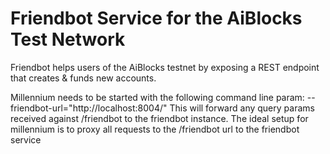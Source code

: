 # Friendbot Service for the AiBlocks Test Network

Friendbot helps users of the AiBlocks testnet by exposing a REST endpoint that creates & funds new accounts.

Millennium needs to be started with the following command line param: --friendbot-url="http://localhost:8004/"
This will forward any query params received against /friendbot to the friendbot instance.
The ideal setup for millennium is to proxy all requests to the /friendbot url to the friendbot service
